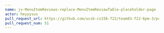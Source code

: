 ```yaml
---
name: jv-MenuItemReviews-replace-MenuItemReviewTable-placeholder-page
actor: heyyysus
pull_request_url: https://github.com/ucsb-cs156-f22/team03-f22-6pm-3/pull/51
pull_request_num: 51
---
```

